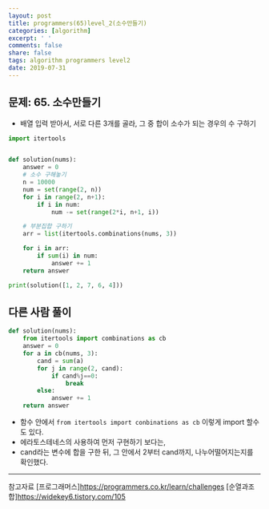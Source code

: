 ```yaml
---
layout: post
title: programmers(65)level_2(소수만들기)
categories: [algorithm]
excerpt: ' '
comments: false
share: false
tags: algorithm programmers level2
date: 2019-07-31
---
```


## 문제: 65. 소수만들기

- 배열 입력 받아서, 서로 다른 3개를 골라, 그 중 합이 소수가 되는 경우의 수 구하기

```python
import itertools


def solution(nums):
    answer = 0
    # 소수 구해놓기
    n = 10000
    num = set(range(2, n))
    for i in range(2, n+1):
        if i in num:
            num -= set(range(2*i, n+1, i))

    # 부분집합 구하기
    arr = list(itertools.combinations(nums, 3))

    for i in arr:
        if sum(i) in num:
            answer += 1
    return answer

print(solution([1, 2, 7, 6, 4]))
```

## 다른 사람 풀이

```python
def solution(nums):
    from itertools import combinations as cb
    answer = 0
    for a in cb(nums, 3):
        cand = sum(a)
        for j in range(2, cand):
            if cand%j==0:
                break
        else:
            answer += 1
    return answer
```

- 함수 안에서 `from itertools import conbinations as cb` 이렇게 import 할수도 있다.
- 에라토스테네스의 사용하여 먼저 구현하기 보다는,
- cand라는 변수에 합을 구한 뒤, 그 안에서 2부터 cand까지, 나누어떨어지는지를 확인했다.

---

참고자료
[프로그래머스]<https://programmers.co.kr/learn/challenges>
[순열과조합]<https://widekey6.tistory.com/105>
